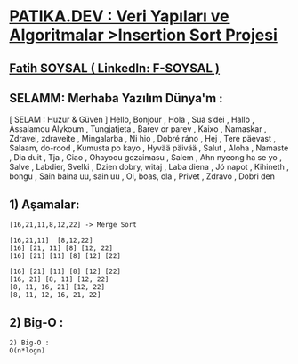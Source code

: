 
# [PATIKA.DEV : Veri Yapıları ve Algoritmalar >Insertion Sort Projesi ](https://app.patika.dev/courses/veri-yapilari-ve-algoritmalar/merge-sort-proje)


## [Fatih SOYSAL ( LinkedIn: F-SOYSAL ) ](https://www.linkedin.com/in/f-soysal/) 

## **SELAMM**: Merhaba Yazılım Dünya'm :
[ SELAM : Huzur & Güven ]
Hello, Bonjour , Hola , Sua s’dei , Hallo , Assalamou Alykoum , Tungjatjeta , Barev or parev , Kaixo , Namaskar , Zdravei, zdraveite , Mingalarba , Ni hio , Dobré ráno , Hej , Tere päevast , Salaam, do-rood , Kumusta po kayo , Hyvää päivää , Salut , Aloha , Namaste , Dia duit , Tja , Ciao , Ohayoou gozaimasu , Salem , Ahn nyeong ha se yo , Salve , Labdier, Svelki , Dzien dobry, witaj , Laba diena , Jó napot , Kihineth , bongu , Sain baina uu, sain uu , Oi, boas, ola , Privet , Zdravo , Dobri den 


## 1) Aşamalar:
```
[16,21,11,8,12,22] -> Merge Sort

[16,21,11]	[8,12,22]
[16] [21, 11] [8] [12, 22]
[16] [21] [11] [8] [12] [22]

[16] [21] [11] [8] [12] [22]
[16, 21] [8, 11] [12, 22]
[8, 11, 16, 21] [12, 22]
[8, 11, 12, 16, 21, 22]
```

## 2) Big-O :
```
2) Big-O : 
O(n*logn)
```
